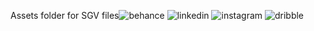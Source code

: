 Assets folder for SGV files![behance](https://github.com/user-attachments/assets/33d48853-f435-4a17-a970-e0d752806f58)
![linkedin](https://github.com/user-attachments/assets/d9f015e7-e907-4406-a670-5770a4819bd3)
![instagram](https://github.com/user-attachments/assets/ee09b46d-26f1-41ab-8eef-e62e02cb12fa)
![dribble](https://github.com/user-attachments/assets/aa68b40e-0e7a-49e6-a9b0-cc367d58d01f)
